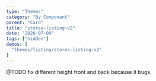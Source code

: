 ```yaml
---
type: "Themes"
category: "By Component"
parent: "Card"
title: "stores-listing-v2"
date: "2020-07-09"
tags: ["hidden"]
demos: [
  "themes/listing/stores-listing-v2"
]
---
```


@TODO fix different height front and back because it bugs
